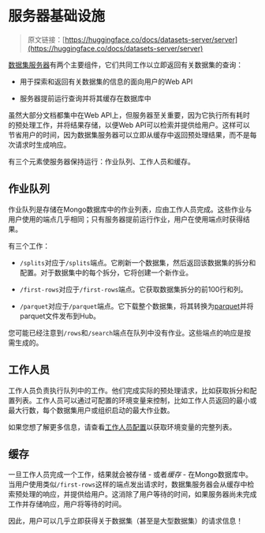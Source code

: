 # 服务器基础设施

> 原文链接：[https://huggingface.co/docs/datasets-server/server](https://huggingface.co/docs/datasets-server/server)

[数据集服务器](https://github.com/huggingface/datasets-server)有两个主要组件，它们共同工作以立即返回有关数据集的查询：

+   用于探索和返回有关数据集的信息的面向用户的Web API

+   服务器提前运行查询并将其缓存在数据库中

虽然大部分文档都集中在Web API上，但服务器至关重要，因为它执行所有耗时的预处理工作，并将结果存储，以便Web API可以检索并提供给用户。这样可以节省用户的时间，因为数据集服务器可以立即从缓存中返回预处理结果，而不是每次请求时生成响应。

有三个元素使服务器保持运行：作业队列、工作人员和缓存。

## 作业队列

作业队列是存储在Mongo数据库中的作业列表，应由工作人员完成。这些作业与用户使用的端点几乎相同；只有服务器提前运行作业，用户在使用端点时获得结果。

有三个工作：

+   `/splits`对应于`/splits`端点。它刷新一个数据集，然后返回该数据集的拆分和配置。对于数据集中的每个拆分，它将创建一个新作业。

+   `/first-rows`对应于`/first-rows`端点。它获取数据集拆分的前100行和列。

+   `/parquet`对应于`/parquet`端点。它下载整个数据集，将其转换为[parquet](https://parquet.apache.org/)并将parquet文件发布到Hub。

您可能已经注意到`/rows`和`/search`端点在队列中没有作业。这些端点的响应是按需生成的。

## 工作人员

工作人员负责执行队列中的工作。他们完成实际的预处理请求，比如获取拆分和配置列表。工作人员可以通过可配置的环境变量来控制，比如工作人员返回的最小或最大行数，每个数据集用户或组织启动的最大作业数。

如果您想了解更多信息，请查看[工作人员配置](https://github.com/huggingface/datasets-server/tree/main/services/worker#configuration)以获取环境变量的完整列表。

## 缓存

一旦工作人员完成一个工作，结果就会被存储 - 或者*缓存* - 在Mongo数据库中。当用户使用类似`/first-rows`这样的端点发出请求时，数据集服务器会从缓存中检索预处理的响应，并提供给用户。这消除了用户等待的时间，如果服务器尚未完成工作并存储响应，用户将等待的时间。

因此，用户可以几乎立即获得关于数据集（甚至是大型数据集）的请求信息！
